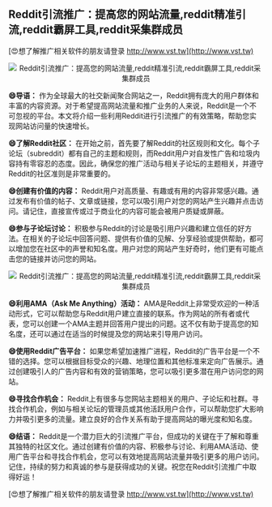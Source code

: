 ## **Reddit引流推广：提高您的网站流量,reddit精准引流,reddit霸屏工具,reddit采集群成员**

[😍想了解推广相关软件的朋友请登录 http://www.vst.tw](http://www.vst.tw)

 <center><img src="https://vst.tw/MP4/tuiguang/png/2.png" alt="Reddit引流推广：提高您的网站流量,reddit精准引流,reddit霸屏工具,reddit采集群成员"></center>

**😄导语：**
作为全球最大的社交新闻聚合网站之一，Reddit拥有庞大的用户群体和丰富的内容资源。对于希望提高网站流量和推广业务的人来说，Reddit是一个不可忽视的平台。本文将介绍一些利用Reddit进行引流推广的有效策略，帮助您实现网站访问量的快速增长。

**😄了解Reddit社区：**
在开始之前，首先要了解Reddit的社区规则和文化。每个子论坛（subreddit）都有自己的主题和规则，而Reddit用户对自发性广告和垃圾内容持有零容忍的态度。因此，确保您的推广活动与相关子论坛的主题相关，并遵守Reddit的社区准则是非常重要的。

**😄创建有价值的内容：**
Reddit用户对高质量、有趣或有用的内容非常感兴趣。通过发布有价值的帖子、文章或链接，您可以吸引用户对您的网站产生兴趣并点击访问。请记住，直接宣传或过于商业化的内容可能会被用户质疑或屏蔽。

**😄参与子论坛讨论：**
积极参与Reddit的讨论是吸引用户兴趣和建立信任的好方法。在相关的子论坛中回答问题、提供有价值的见解、分享经验或提供帮助，都可以增加您在社区中的声誉和知名度。用户对您的网站产生好奇时，他们更有可能点击您的链接并访问您的网站。

 <center><img src="https://vst.tw/MP4/tuiguang/png/2.png" alt="Reddit引流推广：提高您的网站流量,reddit精准引流,reddit霸屏工具,reddit采集群成员"></center>

**😄利用AMA（Ask Me Anything）活动：**
AMA是Reddit上非常受欢迎的一种活动形式，它可以帮助您与Reddit用户建立直接的联系。作为网站的所有者或代表，您可以创建一个AMA主题并回答用户提出的问题。这不仅有助于提高您的知名度，还可以通过在适当的时候提及您的网站来引导用户访问。

**😄使用Reddit广告平台：**
如果您希望加速推广进程，Reddit的广告平台是一个不错的选择。您可以根据目标受众的兴趣、地理位置和其他标准来定向广告展示。通过创建吸引人的广告内容和有效的营销策略，您可以吸引更多潜在用户访问您的网站。

**😄寻找合作机会：**
Reddit上有很多与您网站主题相关的用户、子论坛和社群。寻找合作机会，例如与相关论坛的管理员或其他活跃用户合作，可以帮助您扩大影响力并吸引更多的流量。建立良好的合作关系有助于提高网站的曝光度和知名度。

**😄结语：**
Reddit是一个潜力巨大的引流推广平台，但成功的关键在于了解和尊重其独特的社区文化。通过创建有价值的内容、积极参与讨论、利用AMA活动、使用广告平台和寻找合作机会，您可以有效地提高网站流量并吸引更多的用户访问。记住，持续的努力和真诚的参与是获得成功的关键。祝您在Reddit引流推广中取得好运！

[😍想了解推广相关软件的朋友请登录 http://www.vst.tw](http://www.vst.tw)



